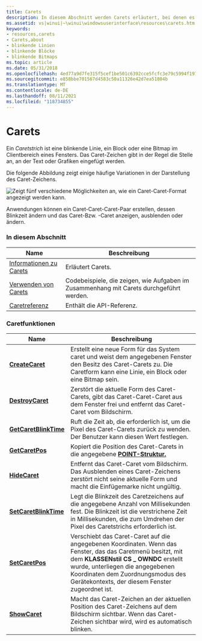 ```yaml
---
title: Carets
description: In diesem Abschnitt werden Carets erläutert, bei denen es sich um blinkende Linien, Blöcke oder Bitmaps im Clientbereich eines Fensters handelt.
ms.assetid: vs|winui|~\winui\windowsuserinterface\resources\carets.htm
keywords:
- resources,carets
- Carets,about
- blinkende Linien
- blinkende Blöcke
- blinkende Bitmaps
ms.topic: article
ms.date: 05/31/2018
ms.openlocfilehash: 4ed77a9d7fe315f5cef1be501c6392cce5fcfc3e79c5994f197a9fe6e254d8f1
ms.sourcegitcommit: e858bbe701567d4583c50a11326e42d7ea51804b
ms.translationtype: MT
ms.contentlocale: de-DE
ms.lasthandoff: 08/11/2021
ms.locfileid: "118734855"
---
```

# <a name="carets"></a>Carets

Ein *Caretstrich* ist eine blinkende Linie, ein Block oder eine Bitmap im Clientbereich eines Fensters. Das Caret-Zeichen gibt in der Regel die Stelle an, an der Text oder Grafiken eingefügt werden.

Die folgende Abbildung zeigt einige häufige Variationen in der Darstellung des Caret-Zeichens.

![Zeigt fünf verschiedene Möglichkeiten an, wie ein Caret-Caret-Format angezeigt werden kann.](images/cscrt-01.png)

Anwendungen können ein Caret-Caret-Caret-Paar erstellen, dessen Blinkzeit ändern und das Caret-Bzw. -Caret anzeigen, ausblenden oder ändern.

### <a name="in-this-section"></a>In diesem Abschnitt



| Name                                   | Beschreibung                                                               |
|----------------------------------------|---------------------------------------------------------------------------|
| [Informationen zu Carets](about-carets.md)       | Erläutert Carets.<br/>                                              |
| [Verwenden von Carets](using-carets.md)       | Codebeispiele, die zeigen, wie Aufgaben im Zusammenhang mit Carets durchgeführt werden.<br/> |
| [Caretreferenz](caret-reference.md) | Enthält die API-Referenz.<br/>                                    |



 

### <a name="caret-functions"></a>Caretfunktionen



| Name                                           | Beschreibung                                                                                                                                                                                                                                                   |
|------------------------------------------------|---------------------------------------------------------------------------------------------------------------------------------------------------------------------------------------------------------------------------------------------------------------|
| [**CreateCaret**](/windows/desktop/api/Winuser/nf-winuser-createcaret)             | Erstellt eine neue Form für das System caret und weist dem angegebenen Fenster den Besitz des Caret-Carets zu. Die Caretform kann eine Linie, ein Block oder eine Bitmap sein. <br/>                                                                                         |
| [**DestroyCaret**](/windows/desktop/api/Winuser/nf-winuser-destroycaret)           | Zerstört die aktuelle Form des Caret-Carets, gibt das Caret-Caret-Caret aus dem Fenster frei und entfernt das Caret-Caret vom Bildschirm. <br/>                                                                                                                                       |
| [**GetCaretBlinkTime**](/windows/desktop/api/Winuser/nf-winuser-getcaretblinktime) | Ruft die Zeit ab, die erforderlich ist, um die Pixel des Caret-Carets zurück zu wenden. Der Benutzer kann diesen Wert festlegen. <br/>                                                                                                                                                            |
| [**GetCaretPos**](/windows/desktop/api/Winuser/nf-winuser-getcaretpos)             | Kopiert die Position des Caret-Carets in die angegebene [**POINT-Struktur.**](/previous-versions//dd162805(v=vs.85)) <br/>                                                                                                                                                                    |
| [**HideCaret**](/windows/desktop/api/Winuser/nf-winuser-hidecaret)                 | Entfernt das Caret-Caret vom Bildschirm. Das Ausblenden eines Caret-Zeichens zerstört nicht seine aktuelle Form und macht die Einfügemarke nicht ungültig. <br/>                                                                                                                           |
| [**SetCaretBlinkTime**](/windows/desktop/api/Winuser/nf-winuser-setcaretblinktime) | Legt die Blinkzeit des Caretzeichens auf die angegebene Anzahl von Millisekunden fest. Die Blinkzeit ist die verstrichene Zeit in Millisekunden, die zum Umdrehen der Pixel des Caretstrichs erforderlich ist. <br/>                                                                                    |
| [**SetCaretPos**](/windows/desktop/api/Winuser/nf-winuser-setcaretpos)             | Verschiebt das Caret-Caret auf die angegebenen Koordinaten. Wenn das Fenster, das das Caretmenü besitzt, mit dem **KLASSENstil CS \_ OWNDC** erstellt wurde, unterliegen die angegebenen Koordinaten dem Zuordnungsmodus des Gerätekontexts, der diesem Fenster zugeordnet ist. <br/> |
| [**ShowCaret**](/windows/desktop/api/Winuser/nf-winuser-showcaret)                 | Macht das Caret-Zeichen an der aktuellen Position des Caret-Zeichens auf dem Bildschirm sichtbar. Wenn das Caret-Zeichen sichtbar wird, wird es automatisch blinken. <br/>                                                                                                          |



 

 

